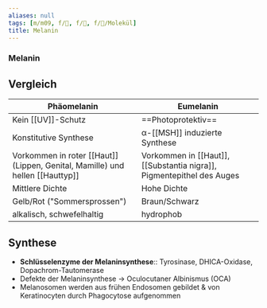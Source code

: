 ```yaml
---
aliases: null
tags: [m/m09, f/🧴, f/🧪, f/🧪/Molekül]
title: Melanin
---
```

### Melanin


## Vergleich
| Phäomelanin                                        | Eumelanin                                                         |    
| -------------------------------------------------- | ----------------------------------------------------------------- | 
| Kein [[UV]]-Schutz                                 | ==Photoprotektiv==                                                |     
| Konstitutive Synthese                              | α-[[MSH]] induzierte Synthese                                     |     
| Vorkommen in roter [[Haut]] (Lippen, Genital, Mamille) und hellen [[Hauttyp]] | Vorkommen in [[Haut]], [[Substantia nigra]], Pigmentepithel des Auges |    
| Mittlere Dichte                                    | Hohe Dichte                                                       |    
| Gelb/Rot ("Sommersprossen")                                           | Braun/Schwarz                                                     |    
| alkalisch, schwefelhaltig                          | hydrophob                                                         |     

## Synthese
- **Schlüsselenzyme der Melaninsynthese**:: Tyrosinase, DHICA-Oxidase, Dopachrom-Tautomerase
- Defekte der Melaninsynthese → Oculocutaner Albinismus (OCA)
- Melanosomen werden aus frühen Endosomen gebildet & von Keratinocyten durch Phagocytose aufgenommen